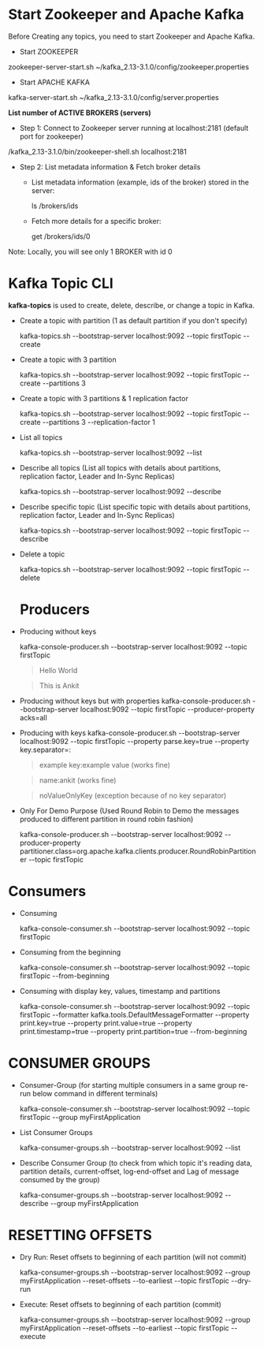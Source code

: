 # Start Zookeeper and Apache Kafka

Before Creating any topics, you need to start Zookeeper and Apache Kafka.

- Start ZOOKEEPER

zookeeper-server-start.sh ~/kafka_2.13-3.1.0/config/zookeeper.properties

- Start APACHE KAFKA

kafka-server-start.sh ~/kafka_2.13-3.1.0/config/server.properties

**List number of ACTIVE BROKERS (servers)**

- Step 1: Connect to Zookeeper server running at localhost:2181 (default port for zookeeper)

/kafka_2.13-3.1.0/bin/zookeeper-shell.sh localhost:2181

- Step 2: List metadata information & Fetch broker details

    - List metadata information (example, ids of the broker) stored in the server:

      ls /brokers/ids

    - Fetch more details for a specific broker:

      get /brokers/ids/0

Note: Locally, you will see only 1 BROKER with id 0


# Kafka Topic CLI
**kafka-topics** is used to create, delete, describe, or change a topic in Kafka.

- Create a topic with partition (1 as default partition if you don't specify)

  kafka-topics.sh --bootstrap-server localhost:9092 --topic firstTopic --create

- Create a topic with 3 partition

  kafka-topics.sh --bootstrap-server localhost:9092 --topic firstTopic --create --partitions 3

- Create a topic with 3 partitions & 1 replication factor

  kafka-topics.sh --bootstrap-server localhost:9092 --topic firstTopic --create --partitions 3 --replication-factor 1

- List all topics

  kafka-topics.sh --bootstrap-server localhost:9092 --list

- Describe all topics (List all topics with details about partitions, replication factor, Leader and In-Sync Replicas)

  kafka-topics.sh --bootstrap-server localhost:9092 --describe

- Describe specific topic (List specific topic with details about partitions, replication factor, Leader and In-Sync Replicas)

  kafka-topics.sh --bootstrap-server localhost:9092 --topic firstTopic --describe

- Delete a topic

  kafka-topics.sh --bootstrap-server localhost:9092 --topic firstTopic --delete

  # Producers
- Producing without keys

  kafka-console-producer.sh --bootstrap-server localhost:9092 --topic firstTopic

  > Hello World

  > This is Ankit

- Producing without keys but with properties
  kafka-console-producer.sh --bootstrap-server localhost:9092 --topic firstTopic --producer-property acks=all

- Producing with keys
  kafka-console-producer.sh --bootstrap-server localhost:9092 --topic firstTopic --property parse.key=true --property key.separator=:

  > example key:example value (works fine)

  > name:ankit (works fine)

  > noValueOnlyKey (exception because of no key separator)

- Only For Demo Purpose (Used Round Robin to Demo the messages produced to different partition in round robin fashion)

  kafka-console-producer.sh --bootstrap-server localhost:9092 --producer-property partitioner.class=org.apache.kafka.clients.producer.RoundRobinPartitioner --topic firstTopic

# Consumers
- Consuming

  kafka-console-consumer.sh --bootstrap-server localhost:9092 --topic firstTopic

- Consuming from the beginning

  kafka-console-consumer.sh --bootstrap-server localhost:9092 --topic firstTopic --from-beginning

- Consuming with display key, values, timestamp and partitions

  kafka-console-consumer.sh --bootstrap-server localhost:9092 --topic firstTopic --formatter kafka.tools.DefaultMessageFormatter --property print.key=true --property print.value=true --property print.timestamp=true --property print.partition=true --from-beginning


# CONSUMER GROUPS

- Consumer-Group (for starting multiple consumers in a same group re-run below command in different terminals)

  kafka-console-consumer.sh --bootstrap-server localhost:9092 --topic firstTopic --group myFirstApplication


- List Consumer Groups

  kafka-consumer-groups.sh --bootstrap-server localhost:9092 --list

- Describe Consumer Group (to check from which topic it's reading data, partition details, current-offset, log-end-offset and Lag of message consumed by the group)

  kafka-consumer-groups.sh --bootstrap-server localhost:9092 --describe --group myFirstApplication


# RESETTING OFFSETS

- Dry Run: Reset offsets to beginning of each partition (will not commit)

  kafka-consumer-groups.sh --bootstrap-server localhost:9092 --group myFirstApplication --reset-offsets --to-earliest --topic firstTopic --dry-run

- Execute: Reset offsets to beginning of each partition (commit)

  kafka-consumer-groups.sh --bootstrap-server localhost:9092 --group myFirstApplication --reset-offsets --to-earliest --topic firstTopic --execute
